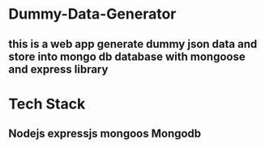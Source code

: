 # Dummy-Data-Generator
## this is a web app generate dummy json data and store into mongo db database with mongoose and express library

# Tech Stack
## Nodejs  expressjs  mongoos  Mongodb
